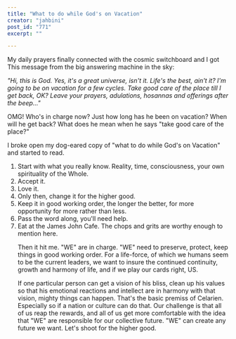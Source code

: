 ```yaml
---
title: "What to do while God's on Vacation"
creator: "jahbini"
post_id: "771"
excerpt: ""

---
```

My daily prayers finally connected with the cosmic switchboard and I got This message from the big answering machine in the sky:

<em>"Hi, this is God.  Yes, it's a great universe, isn't it. Life's the best, ain't it?  I'm going to be on vacation for a few cycles.  Take good care of the place till I get back, OK? Leave your prayers, adulations, hosannas and offerings after the beep..."</em>

OMG!  Who's in charge now?  Just how long has he been on vacation? When will he get back?  What does he mean when he says "take good care of the place?"

I broke open my dog-eared copy of "what to do while God's on Vacation" and started to read.

<ol>
	<li>Start with what you really know. Reality, time, consciousness, your own spirituality of the Whole.</li>
	<li>Accept it.</li>
	<li>Love it.</li>
	<li>Only then, change it for the higher good.</li>
	<li>Keep it in good working order,  the longer the better, for more opportunity for more rather than less.</li>
	<li>Pass the word along, you'll need help.</li>
	<li>Eat at the James John Cafe.  The chops and grits are worthy enough to mention here.</li>


Then it hit me.  "WE" are in charge. "WE" need to preserve, protect, keep things in good working order.  For a life-force, of which we humans seem to be the current leaders, we want to insure the continued continuity, growth and harmony of life, and if we play our cards right, US.

If one particular person can get a vision of his bliss, clean up his values so that his emotional reactions and intellect are in harmony with that vision, mighty things can happen. That's the basic premiss of Celarien.  Especially so if a nation or culture can do that.  Our challenge is that all of us reap the rewards, and all of us get more comfortable with the idea that "WE" are responsible for our collective future.  "WE" can create any future we want.  Let's shoot for the higher good.</ol>